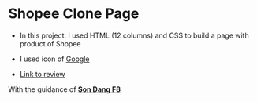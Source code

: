 # Shopee Clone Page

- In this project. I used HTML (12 columns) and CSS to build a page with product of Shopee

- I used icon of [Google](https://fontawesome.com/)

- [Link to review](https://shopee-clone.netlify.app/)

With the guidance of **[Son Dang F8](https://fullstack.edu.vn/courses)**
